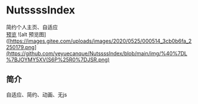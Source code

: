 # NutssssIndex
简约个人主页、自适应  
[预览](http://www.cyyl.top/)
![alt 预览图]([https://images.gitee.com/uploads/images/2020/0525/000514_3cb0b6fa_2250179.png](https://github.com/yeyuecanque/NutssssIndex/blob/main/img/%40%7DL%7BJOYMY5XV(S6P%25R0%7DJSR.png)

## 简介 
自适应、简约、动画、无js  
